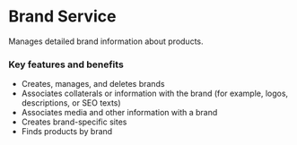 # Brand Service

Manages detailed brand information about products.

### Key features and benefits
* Creates, manages, and deletes brands  
* Associates collaterals or information with the brand (for example, logos, descriptions, or SEO texts)  
* Associates media and other information with a brand  
* Creates brand-specific sites  
* Finds products by brand  
